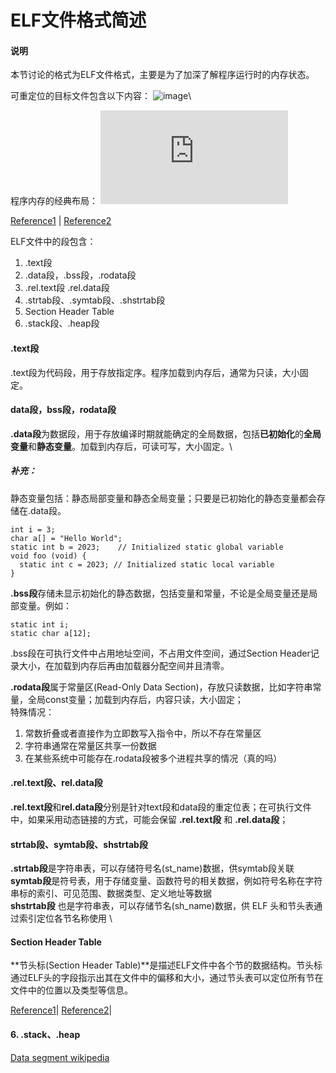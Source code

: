 # ELF文件格式简述

#### 说明
本节讨论的格式为ELF文件格式，主要是为了加深了解程序运行时的内存状态。

可重定位的目标文件包含以下内容：
![image](https://github.com/user-attachments/assets/fd2e0e26-ff90-48f4-aa1a-63bcfa49d2bf)\

程序内存的经典布局：
![This shows the typical layout of a simple computer's program memory with the text, various data, and stack and heap sections.
](https://upload.wikimedia.org/wikipedia/commons/5/50/Program_memory_layout.pdf)

[Reference1](https://refspecs.linuxbase.org/LSB_3.0.0/LSB-Embedded/LSB-Embedded/specialsections.html#:~:text=)
|
[Reference2](https://www.cnblogs.com/zhcpku/p/14437940.html?utm_source=chatgpt.com)

ELF文件中的段包含：
1. .text段
2. .data段，.bss段，.rodata段
3. .rel.text段 .rel.data段
4. .strtab段、.symtab段、.shstrtab段
5. Section Header Table
6. .stack段、.heap段

#### .text段

.text段为代码段，用于存放指定序。程序加载到内存后，通常为只读，大小固定。

#### data段，bss段，rodata段
**.data段**为数据段，用于存放编译时期就能确定的全局数据，包括**已初始化**的**全局变量**和**静态变量**。加载到内存后，可读可写，大小固定。\
##### 补充：
静态变量包括：静态局部变量和静态全局变量；只要是已初始化的静态变量都会存储在.data段。
```
int i = 3;
char a[] = "Hello World";
static int b = 2023;    // Initialized static global variable
void foo (void) {
  static int c = 2023; // Initialized static local variable
}
```

**.bss段**存储未显示初始化的静态数据，包括变量和常量，不论是全局变量还是局部变量。例如：
```
static int i;
static char a[12];
```
.bss段在可执行文件中占用地址空间，不占用文件空间，通过Section Header记录大小，在加载到内存后再由加载器分配空间并且清零。

**.rodata段**属于常量区(Read-Only Data Section)，存放只读数据，比如字符串常量，全局const变量；加载到内存后，内容只读，大小固定；\
特殊情况：
1. 常数折叠或者直接作为立即数写入指令中，所以不存在常量区
2. 字符串通常在常量区共享一份数据
3. 在某些系统中可能存在.rodata段被多个进程共享的情况（真的吗）

#### .rel.text段、rel.data段

**.rel.text段**和**rel.data段**分别是针对text段和data段的重定位表；在可执行文件中，如果采用动态链接的方式，可能会保留 **.rel.text段** 和 **.rel.data段**；


#### strtab段、symtab段、shstrtab段

**.strtab段**是字符串表，可以存储符号名(st_name)数据，供symtab段关联 \
**symtab段**是符号表，用于存储变量、函数符号的相关数据，例如符号名称在字符串标的索引、可见范围、数据类型、定义地址等数据\
**shstrtab段** 也是字符串表，可以存储节名(sh_name)数据，供 ELF 头和节头表通过索引定位各节名称使用 \

#### Section Header Table

**节头标(Section Header Table)**是描述ELF文件中各个节的数据结构。节头标通过ELF头的字段指示出其在文件中的偏移和大小，通过节头表可以定位所有节在文件中的位置以及类型等信息。



[Reference1](https://docs.oracle.com/cd/E19455-01/806-3773/elf-2/index.html)|
[Reference2](https://refspecs.linuxbase.org/LSB_3.0.0/LSB-Embedded/LSB-Embedded/specialsections.html#:~:text=)|



#### 6. .stack、.heap


[Data segment wikipedia](https://en.wikipedia.org/wiki/Data_segment)




